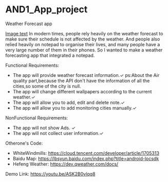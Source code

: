 # AND1_App_project

Weather Forecast app

[Image text](https://github.com/TROY571/AND1_App_project/blob/master/app/src/main/res/mipmap-xhdpi/iconstart.png)
In modern times, people rely heavily on the weather forecast to make sure their schedule is not affected by the weather. And people also relied heavily on notepad to organise their lives, and many people have a very large number of them in their phones. So I wanted to make a weather forecasting app that integrated a notepad.

Functional Requirements:

* The app will provide weather forecast information.✓  ps:About the Air quality part,because the API don't have the information of all the cities,so some of the city is null.
* The app will change different wallpapers according to the current weather.✓
* The app will allow you to add, edit and delete note.✓
* The app will allow you to add monitoring cities manually.✓

NonFunctional Requirements:

* The app will not show Ads. ✓
* The app will not collect user information.✓


Otherone's Code:
* WhiteWindmills: https://cloud.tencent.com/developer/article/1705313
* Baidu Map: https://lbsyun.baidu.com/index.php?title=android-locsdk
* Hefeng Weather: https://dev.qweather.com/docs/

Demo Link: https://youtu.be/ASK2B0vlqq8
